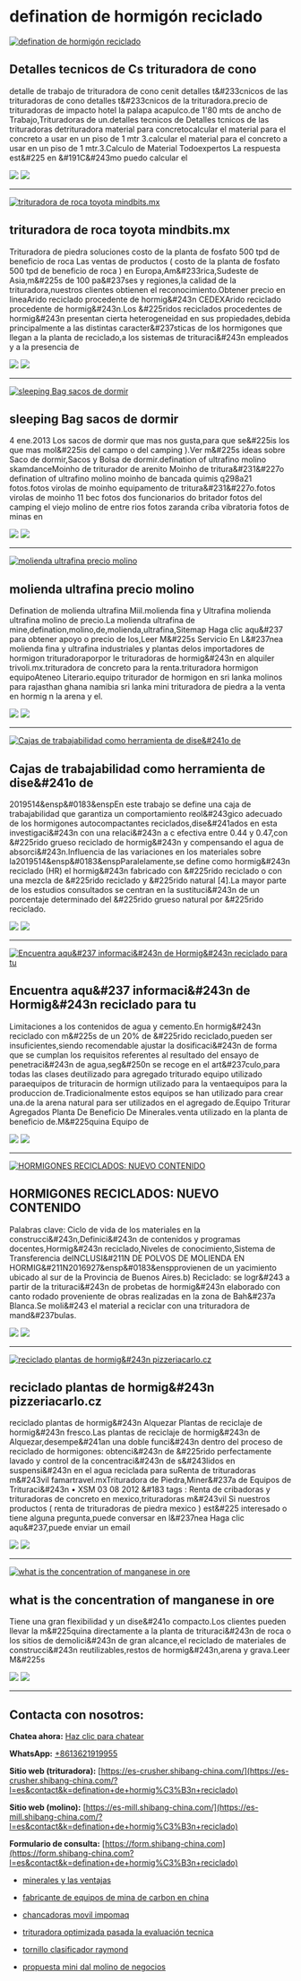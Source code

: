 # defination de hormigón reciclado

<a href="https://swt.shibang-china.com/?l=es&img&k=defination+de+hormig%C3%B3n+reciclado" target="_blank">![defination de hormigón reciclado](http://static.shibang-china.com/all-800x300/294.jpg)</a>

## Detalles tecnicos de Cs trituradora de cono
detalle de trabajo de trituradora de cono cenit detalles t&#233cnicos de las trituradoras de cono detalles t&#233cnicos de la trituradora.precio de trituradoras de impacto hotel la palapa acapulco.de 1'80 mts de ancho de Trabajo,Trituradoras de un.detalles tecnicos de Detalles tcnicos de las trituradoras detrituradora material para concretocalcular el material para el concreto a usar en un piso de 1 mtr 3.calcular el material para el concreto a usar en un piso de 1 mtr.3.Calculo de Material Todoexpertos La respuesta est&#225 en &#191C&#243mo puedo calcular el


<a href="https://whatsapp.shibangsoft.com/WhatsApp.php" target="_blank" title="WhatsApp">![](http://static.shibang-china.com/icon/whatsapp.png)</a> <a href="https://swt.shibang-china.com/?l=es&icon&k=defination+de+hormig%C3%B3n+reciclado" target="_blank">![](http://static.shibang-china.com/icon/chat-es.png)</a>

---

<a href="https://swt.shibang-china.com/?l=es&img&k=defination+de+hormig%C3%B3n+reciclado" target="_blank">![trituradora de roca toyota mindbits.mx](http://static.shibang-china.com/all-800x300/638.jpg)</a>

## trituradora de roca toyota mindbits.mx
Trituradora de piedra soluciones costo de la planta de fosfato 500 tpd de beneficio de roca Las ventas de productos ( costo de la planta de fosfato 500 tpd de beneficio de roca ) en Europa,Am&#233rica,Sudeste de Asia,m&#225s de 100 pa&#237ses y regiones,la calidad de la trituradora,nuestros clientes obtienen el reconocimiento.Obtener precio en lineaArido reciclado procedente de hormig&#243n CEDEXArido reciclado procedente de hormig&#243n.Los &#225ridos reciclados procedentes de hormig&#243n presentan cierta heterogeneidad en sus propiedades,debida principalmente a las distintas caracter&#237sticas de los hormigones que llegan a la planta de reciclado,a los sistemas de trituraci&#243n empleados y a la presencia de


<a href="https://whatsapp.shibangsoft.com/WhatsApp.php" target="_blank" title="WhatsApp">![](http://static.shibang-china.com/icon/whatsapp.png)</a> <a href="https://swt.shibang-china.com/?l=es&icon&k=defination+de+hormig%C3%B3n+reciclado" target="_blank">![](http://static.shibang-china.com/icon/chat-es.png)</a>

---

<a href="https://swt.shibang-china.com/?l=es&img&k=defination+de+hormig%C3%B3n+reciclado" target="_blank">![sleeping Bag sacos de dormir](http://static.shibang-china.com/all-800x300/940.jpg)</a>

## sleeping Bag sacos de dormir
4 ene.2013 Los sacos de dormir que mas nos gusta,para que se&#225is los que mas mol&#225is del campo o del camping ).Ver m&#225s ideas sobre Saco de dormir,Sacos y Bolsa de dormir.defination of ultrafino molino skamdanceMoinho de triturador de arenito Moinho de tritura&#231&#227o defination of ultrafino molino moinho de bancada quimis q298a21 fotos.fotos virolas de moinho equipamento de tritura&#231&#227o.fotos virolas de moinho 11 bec fotos dos funcionarios do britador fotos del camping el viejo molino de entre rios fotos zaranda criba vibratoria fotos de minas en


<a href="https://whatsapp.shibangsoft.com/WhatsApp.php" target="_blank" title="WhatsApp">![](http://static.shibang-china.com/icon/whatsapp.png)</a> <a href="https://swt.shibang-china.com/?l=es&icon&k=defination+de+hormig%C3%B3n+reciclado" target="_blank">![](http://static.shibang-china.com/icon/chat-es.png)</a>

---

<a href="https://swt.shibang-china.com/?l=es&img&k=defination+de+hormig%C3%B3n+reciclado" target="_blank">![molienda ultrafina precio molino](http://static.shibang-china.com/all-800x300/1088.jpg)</a>

## molienda ultrafina precio molino
Defination de molienda ultrafina Miil.molienda fina y Ultrafina molienda ultrafina molino de precio.La molienda ultrafina de mine,defination,molino,de,molienda,ultrafina,Sitemap Haga clic aqu&#237 para obtener apoyo o precio de los,Leer M&#225s Servicio En L&#237nea molienda fina y ultrafina industriales y plantas delos importadores de hormigon trituradoraporpor le trituradoras de hormig&#243n en alquiler trivoli.mx.trituradora de concreto para la renta.trituradora hormigon equipoAteneo Literario.equipo triturador de hormigon en sri lanka molinos para rajasthan ghana namibia sri lanka mini trituradora de piedra a la venta en hormig n la arena y el.


<a href="https://whatsapp.shibangsoft.com/WhatsApp.php" target="_blank" title="WhatsApp">![](http://static.shibang-china.com/icon/whatsapp.png)</a> <a href="https://swt.shibang-china.com/?l=es&icon&k=defination+de+hormig%C3%B3n+reciclado" target="_blank">![](http://static.shibang-china.com/icon/chat-es.png)</a>

---

<a href="https://swt.shibang-china.com/?l=es&img&k=defination+de+hormig%C3%B3n+reciclado" target="_blank">![Cajas de trabajabilidad como herramienta de dise&#241o de](http://static.shibang-china.com/all-800x300/1378.jpg)</a>

## Cajas de trabajabilidad como herramienta de dise&#241o de
2019514&ensp&#0183&enspEn este trabajo se define una caja de trabajabilidad que garantiza un comportamiento reol&#243gico adecuado de los hormigones autocompactantes reciclados,dise&#241ados en esta investigaci&#243n con una relaci&#243n a c efectiva entre 0.44 y 0.47,con &#225rido grueso reciclado de hormig&#243n y compensando el agua de absorci&#243n.Influencia de las variaciones en los materiales sobre la2019514&ensp&#0183&enspParalelamente,se define como hormig&#243n reciclado (HR) el hormig&#243n fabricado con &#225rido reciclado o con una mezcla de &#225rido reciclado y &#225rido natural [4].La mayor parte de los estudios consultados se centran en la sustituci&#243n de un porcentaje determinado del &#225rido grueso natural por &#225rido reciclado.


<a href="https://whatsapp.shibangsoft.com/WhatsApp.php" target="_blank" title="WhatsApp">![](http://static.shibang-china.com/icon/whatsapp.png)</a> <a href="https://swt.shibang-china.com/?l=es&icon&k=defination+de+hormig%C3%B3n+reciclado" target="_blank">![](http://static.shibang-china.com/icon/chat-es.png)</a>

---

<a href="https://swt.shibang-china.com/?l=es&img&k=defination+de+hormig%C3%B3n+reciclado" target="_blank">![Encuentra aqu&#237 informaci&#243n de Hormig&#243n reciclado para tu](http://static.shibang-china.com/all-800x300/1457.jpg)</a>

## Encuentra aqu&#237 informaci&#243n de Hormig&#243n reciclado para tu
Limitaciones a los contenidos de agua y cemento.En hormig&#243n reciclado con m&#225s de un 20% de &#225rido reciclado,pueden ser insuficientes,siendo recomendable ajustar la dosificaci&#243n de forma que se cumplan los requisitos referentes al resultado del ensayo de penetraci&#243n de agua,seg&#250n se recoge en el art&#237culo,para todas las clases deutilizado para agregado triturado equipo utilizado paraequipos de trituracin de hormign utilizado para la ventaequipos para la produccion de.Tradicionalmente estos equipos se han utilizado para crear una.de la arena natural para ser utilizados en el agregado de.Equipo Triturar Agregados Planta De Beneficio De Minerales.venta utilizado en la planta de beneficio de.M&#225quina Equipo de


<a href="https://whatsapp.shibangsoft.com/WhatsApp.php" target="_blank" title="WhatsApp">![](http://static.shibang-china.com/icon/whatsapp.png)</a> <a href="https://swt.shibang-china.com/?l=es&icon&k=defination+de+hormig%C3%B3n+reciclado" target="_blank">![](http://static.shibang-china.com/icon/chat-es.png)</a>

---

<a href="https://swt.shibang-china.com/?l=es&img&k=defination+de+hormig%C3%B3n+reciclado" target="_blank">![HORMIGONES RECICLADOS: NUEVO CONTENIDO](http://static.shibang-china.com/all-800x300/1440.jpg)</a>

## HORMIGONES RECICLADOS: NUEVO CONTENIDO
Palabras clave: Ciclo de vida de los materiales en la construcci&#243n,Definici&#243n de contenidos y programas docentes,Hormig&#243n reciclado,Niveles de conocimiento,Sistema de Transferencia deINCLUSI&#211N DE POLVOS DE MOLIENDA EN HORMIG&#211N2016927&ensp&#0183&enspprovienen de un yacimiento ubicado al sur de la Provincia de Buenos Aires.b) Reciclado: se logr&#243 a partir de la trituraci&#243n de probetas de hormig&#243n elaborado con canto rodado proveniente de obras realizadas en la zona de Bah&#237a Blanca.Se moli&#243 el material a reciclar con una trituradora de mand&#237bulas.


<a href="https://whatsapp.shibangsoft.com/WhatsApp.php" target="_blank" title="WhatsApp">![](http://static.shibang-china.com/icon/whatsapp.png)</a> <a href="https://swt.shibang-china.com/?l=es&icon&k=defination+de+hormig%C3%B3n+reciclado" target="_blank">![](http://static.shibang-china.com/icon/chat-es.png)</a>

---

<a href="https://swt.shibang-china.com/?l=es&img&k=defination+de+hormig%C3%B3n+reciclado" target="_blank">![reciclado plantas de hormig&#243n pizzeriacarlo.cz](http://static.shibang-china.com/all-800x300/216.jpg)</a>

## reciclado plantas de hormig&#243n pizzeriacarlo.cz
reciclado plantas de hormig&#243n Alquezar Plantas de reciclaje de hormig&#243n fresco.Las plantas de reciclaje de hormig&#243n de Alquezar,desempe&#241an una doble funci&#243n dentro del proceso de reciclado de hormigones: obtenci&#243n de &#225rido perfectamente lavado y control de la concentraci&#243n de s&#243lidos en suspensi&#243n en el agua reciclada para suRenta de trituradoras m&#243vil famartravel.mxTrituradora de Piedra,Miner&#237a de Equipos de Trituraci&#243n • XSM 03 08 2012 &#183 tags : Renta de cribadoras y trituradoras de concreto en mexico,trituradoras m&#243vil Si nuestros productos ( renta de trituradoras de piedra mexico ) est&#225 interesado o tiene alguna pregunta,puede conversar en l&#237nea Haga clic aqu&#237,puede enviar un email


<a href="https://whatsapp.shibangsoft.com/WhatsApp.php" target="_blank" title="WhatsApp">![](http://static.shibang-china.com/icon/whatsapp.png)</a> <a href="https://swt.shibang-china.com/?l=es&icon&k=defination+de+hormig%C3%B3n+reciclado" target="_blank">![](http://static.shibang-china.com/icon/chat-es.png)</a>

---

<a href="https://swt.shibang-china.com/?l=es&img&k=defination+de+hormig%C3%B3n+reciclado" target="_blank">![what is the concentration of manganese in ore](http://static.shibang-china.com/all-800x300/508.jpg)</a>

## what is the concentration of manganese in ore
Tiene una gran flexibilidad y un dise&#241o compacto.Los clientes pueden llevar la m&#225quina directamente a la planta de trituraci&#243n de roca o los sitios de demolici&#243n de gran alcance,el reciclado de materiales de construcci&#243n reutilizables,restos de hormig&#243n,arena y grava.Leer M&#225s

<a href="https://whatsapp.shibangsoft.com/WhatsApp.php" target="_blank" title="WhatsApp">![](http://static.shibang-china.com/icon/whatsapp.png)</a> <a href="https://swt.shibang-china.com/?l=es&icon&k=defination+de+hormig%C3%B3n+reciclado" target="_blank">![](http://static.shibang-china.com/icon/chat-es.png)</a>

---
## Contacta con nosotros:

**Chatea ahora:** [Haz clic para chatear](https://swt.shibang-china.com?l=es&contact&k=defination+de+hormig%C3%B3n+reciclado)

**WhatsApp:**  [+8613621919955](https://whatsapp.shibangsoft.com/WhatsApp.php)

**Sitio web (trituradora):** [https://es-crusher.shibang-china.com/](https://es-crusher.shibang-china.com/?l=es&contact&k=defination+de+hormig%C3%B3n+reciclado)

**Sitio web (molino):** [https://es-mill.shibang-china.com/](https://es-mill.shibang-china.com/?l=es&contact&k=defination+de+hormig%C3%B3n+reciclado)

**Formulario de consulta:** [https://form.shibang-china.com](https://form.shibang-china.com?l=es&contact&k=defination+de+hormig%C3%B3n+reciclado)

* [minerales y las ventajas](../81/minerales%20y%20las%20ventajas.md)

* [fabricante de equipos de mina de carbon en china](../92/fabricante%20de%20equipos%20de%20mina%20de%20carbon%20en%20china.md)

* [chancadoras movil impomaq](../85/chancadoras%20movil%20impomaq.md)

* [trituradora optimizada pasada la evaluación tecnica](../85/trituradora%20optimizada%20pasada%20la%20evaluaci%C3%B3n%20tecnica.md)

* [tornillo clasificador raymond](../85/tornillo%20clasificador%20raymond.md)

* [propuesta mini dal molino de negocios](../94/propuesta%20mini%20dal%20molino%20de%20negocios.md)
